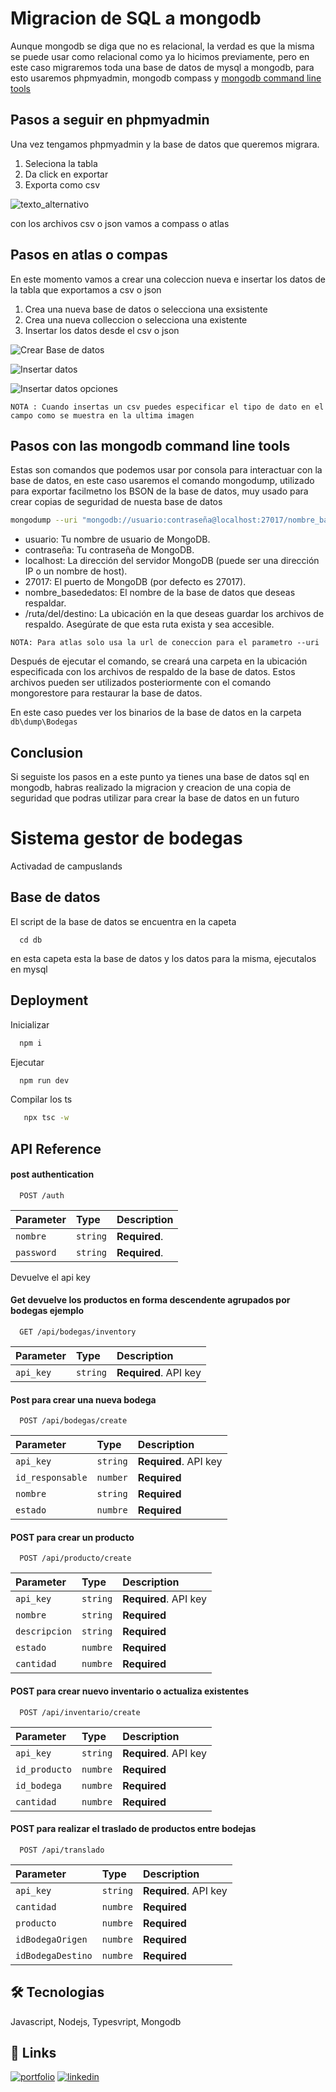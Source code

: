 # Migracion de SQL a mongodb

Aunque mongodb se diga que no es relacional, la verdad es que la misma se puede usar como relacional como ya lo hicimos previamente, pero en este caso migraremos toda una base de datos de mysql a mongodb, para esto usaremos phpmyadmin, mongodb compass y [mongodb command line tools](https://www.mongodb.com/docs/database-tools/)

## Pasos a seguir en phpmyadmin

Una vez tengamos phpmyadmin y la base de datos que queremos migrara.

1. Seleciona la tabla
2. Da click en exportar
3. Exporta como csv

![texto_alternativo](./doc/img/expor_csv.png)


con los archivos csv o json vamos a compass o atlas

## Pasos en atlas o compas 

En este momento vamos a crear una coleccion nueva e insertar los datos de la tabla que exportamos a csv o json

1. Crea una nueva base de datos o selecciona una exsistente
2. Crea una nueva colleccion o selecciona una existente
4. Insertar los datos desde el csv o json

![Crear Base de datos](./doc/img/Compass_Crear_base.png)

![Insertar datos](./doc/img/Insertar_data_compass.png)

![Insertar datos opciones](./doc/img/Opciones_de_Insercion.png)

`NOTA : Cuando insertas un csv puedes especificar el tipo de dato en el campo como se muestra en la ultima imagen`

## Pasos con las mongodb command line tools

Estas son comandos que podemos usar por consola para interactuar con la base de datos, en este caso usaremos el comando mongodump, utilizado para exportar facilmetno los BSON de la base de datos, muy usado para crear copias de seguridad de nuesta base de datos

```bash
mongodump --uri "mongodb://usuario:contraseña@localhost:27017/nombre_basededatos" -o ruta/del/destino
```

* usuario: Tu nombre de usuario de MongoDB.
* contraseña: Tu contraseña de MongoDB.
* localhost: La dirección del servidor MongoDB (puede ser una dirección IP o un nombre de host).
* 27017: El puerto de MongoDB (por defecto es 27017).
* nombre_basededatos: El nombre de la base de datos que deseas respaldar.
* /ruta/del/destino: La ubicación en la que deseas guardar los archivos de respaldo. Asegúrate de que esta ruta exista y sea accesible.

`NOTA: Para atlas solo usa la url de coneccion para el parametro --uri`

Después de ejecutar el comando, se creará una carpeta en la ubicación especificada con los archivos de respaldo de la base de datos. Estos archivos pueden ser utilizados posteriormente con el comando mongorestore para restaurar la base de datos.

En este caso puedes ver los binarios de la base de datos en la carpeta `db\dump\Bodegas`

## Conclusion

Si seguiste los pasos en a este punto ya tienes una base de datos sql en mongodb, habras realizado la migracion y creacion de una copia de seguridad que podras utilizar para crear la base de datos en un futuro

# Sistema gestor de bodegas

Activadad de campuslands


## Base de datos

El script de la base de datos se encuentra en la capeta

```shell
  cd db
```
en esta capeta esta la base de datos y los datos para la misma, ejecutalos en mysql
    
## Deployment

Inicializar

```bash
  npm i
```

Ejecutar

```bash
  npm run dev
```
Compilar los ts

```bash
   npx tsc -w
```

## API Reference

#### post authentication

```http
  POST /auth
```

| Parameter | Type     | Description                |
| :-------- | :------- | :------------------------- |
| `nombre` | `string` | **Required**.  |
| `password` | `string` | **Required**.  | 

Devuelve el api key

#### Get  devuelve los productos en forma descendente agrupados por bodegas ejemplo

```http
  GET /api/bodegas/inventory
```

| Parameter | Type     | Description                |
| :-------- | :------- | :------------------------- |
| `api_key` | `string` | **Required**. API key   | 



#### Post para crear una nueva bodega

```http
  POST /api/bodegas/create
```

| Parameter | Type     | Description                       |
| :-------- | :------- | :-------------------------------- |
| `api_key`      | `string` | **Required**. API key |
| `id_responsable` | `number`| **Required**|
| `nombre` | `string` | **Required** |
| `estado` | `numbre` | **Required** |


#### POST para crear un producto

```http
  POST /api/producto/create
```

| Parameter | Type     | Description                       |
| :-------- | :------- | :-------------------------------- |
| `api_key`      | `string` | **Required**. API key |
| `nombre` | `string`| **Required**|
| `descripcion` | `string` | **Required** |
| `estado` | `numbre` | **Required** |
| `cantidad` | `numbre` | **Required** |


#### POST para crear nuevo inventario o actualiza existentes

```http
  POST /api/inventario/create
```

| Parameter | Type     | Description                       |
| :-------- | :------- | :-------------------------------- |
| `api_key`      | `string` | **Required**. API key |
| `id_producto` | `numbre`| **Required**|
| `id_bodega` | `numbre` | **Required** |
| `cantidad` | `numbre` | **Required** |

#### POST para realizar el traslado de productos entre bodejas

```http
  POST /api/translado
```

| Parameter | Type     | Description                       |
| :-------- | :------- | :-------------------------------- |
| `api_key`      | `string` | **Required**. API key |
| `cantidad` | `numbre`| **Required**|
| `producto` | `numbre` | **Required** |
| `idBodegaOrigen` | `numbre` | **Required** |
| `idBodegaDestino` | `numbre` | **Required** |

## 🛠 Tecnologias
Javascript, Nodejs, Typesvript, Mongodb


## 🔗 Links
[![portfolio](https://img.shields.io/badge/my_portfolio-000?style=for-the-badge&logo=ko-fi&logoColor=white)](https://dannkol.github.io/portafolios/)
[![linkedin](https://img.shields.io/badge/linkedin-0A66C2?style=for-the-badge&logo=linkedin&logoColor=white)](https://www.linkedin.com/in/daniel-manosalva-000b98242)